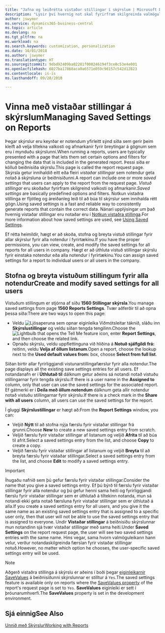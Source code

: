 ```yaml
---
title: "Jafna og leiðrétta vistaðar stillingar í skýrslum | Microsoft Docs"
description: "Lýsir því hvernig not skal fyrirfram skilgreinda valmöguleika og afmarkanir til að sérstilla skýrslu, og ná fram réttum upplýsingum."
author: jswymer
ms.service: dynamics365-business-central
ms.topic: article
ms.devlang: na
ms.tgt_pltfrm: na
ms.workload: na
ms.search.keywords: customization, personalization
ms.date: 10/01/2018
ms.author: jswymer
ms.translationtype: HT
ms.sourcegitcommit: 9dbd92409ba02281f008246194f3ce0c53e4e001
ms.openlocfilehash: 6027ba17868aca0a6571e059c9d157c542d12823
ms.contentlocale: is-is
ms.lasthandoff: 09/28/2018

---
```

# <a name="managing-saved-settings-on-reports"></a><span data-ttu-id="1579f-103">Vinna með vistaðar stillingar á skýrslum</span><span class="sxs-lookup"><span data-stu-id="1579f-103">Managing Saved Settings on Reports</span></span>
<span data-ttu-id="1579f-104">Þegar skýrslur eru keyrðar er notendum yfirleitt sýnd síða sem gerir þeim kleift að velja tiltekna valkosti og afmarkanir fyrir breytingar á gögnum sem eru í mynduðu skýrslunni.</span><span class="sxs-lookup"><span data-stu-id="1579f-104">When running a reports, users are typically presented with a page that lets them set certain options and filters for changing the data that is included in the generated report.</span></span> <span data-ttu-id="1579f-105">Þessi síða er kölluð beiðnisíða skýrslu.</span><span class="sxs-lookup"><span data-stu-id="1579f-105">This page is called the report request page.</span></span> <span data-ttu-id="1579f-106">Skýrsla getur innihaldið eitt eða fleiri *vistaðar stillingar* sem notendur geta notað á skýrsluna úr beiðnisíðunni.</span><span class="sxs-lookup"><span data-stu-id="1579f-106">A report can include one or more *saved settings* that users can apply to the report from the request page.</span></span> <span data-ttu-id="1579f-107">*Vistuð stillingar* eru skoðaður fyrirfram skilgreind valkosti og afmarkanir.</span><span class="sxs-lookup"><span data-stu-id="1579f-107">*Saved settings* are basically predefined options and filters.</span></span> <span data-ttu-id="1579f-108">Notkun vistaðra stillinga er fljótleg og áreiðanleg leið til að búa til skýrslur sem innihalda rétt gögn.</span><span class="sxs-lookup"><span data-stu-id="1579f-108">Using saved settings is a fast and reliable way to consistently generate reports that contain the correct data.</span></span> <span data-ttu-id="1579f-109">Nánari upplýsingar um það hvernig vistaðar stillingar eru notaðar eru í [Notkun vistaðra stillinga](ui-work-report.md#SavedSettings).</span><span class="sxs-lookup"><span data-stu-id="1579f-109">For more information about how saved settings are used, see [Using Saved Settings](ui-work-report.md#SavedSettings).</span></span>

<span data-ttu-id="1579f-110">Ef rétta heimildir, hægt er að skoða, stofna og breyta vistuð stillingar fyrir allar skýrslur fyrir alla notendur í fyrirtækinu.</span><span class="sxs-lookup"><span data-stu-id="1579f-110">If you have the proper permissions, you can view, create, and modify the saved settings for all reports for all users in company.</span></span> <span data-ttu-id="1579f-111">Hægt er að úthluta vistuð stillingar skýrslu fyrir einstaka notendur eða alla notendur í fyrirtækinu.</span><span class="sxs-lookup"><span data-stu-id="1579f-111">You can assign saved settings for a report to individual users or all users in the company.</span></span>

<!-- 
## Apply saved settings to a report
1. Open the report.

   The report request page appears.    
2. In the **Saved Settings** section of the page, set the **Name** field  to the saved settings that you want to use.

   The **Saved Settings** section only appears if the report has been run before or if there are existing saved settings entries. The saved settings entry called **Last used options and filters** is always available. These settings are the option and filter values that were used the last time you ran the report.

-->

## <a name="create-and-modify-saved-settings-for-all-users"></a><span data-ttu-id="1579f-112">Stofna og breyta vistuðum stillingum fyrir alla notendur</span><span class="sxs-lookup"><span data-stu-id="1579f-112">Create and modify saved settings for all users</span></span>
<span data-ttu-id="1579f-113">Vistuðum stillingum er stjórna af síðu **1560 Stillingar skýrsla**.</span><span class="sxs-lookup"><span data-stu-id="1579f-113">You manage saved settings from page **1560 Reports Settings**.</span></span> <span data-ttu-id="1579f-114">Tvær aðferðir til að opna þessa síða:</span><span class="sxs-lookup"><span data-stu-id="1579f-114">There are two ways to open this page:</span></span>
-   <span data-ttu-id="1579f-115">Veldu ![Ljósaperuna sem opnar eiginleika Viðmótsleitar](media/ui-search/search_small.png "Segðu mér hvað þú vilt gera") táknið, sláðu inn **Skýrslustillingar** og veldu síðan tengda tengilinn.</span><span class="sxs-lookup"><span data-stu-id="1579f-115">Choose the ![Lightbulb that opens the Tell Me feature](media/ui-search/search_small.png "Tell me what you want to do") icon, enter **Report Settings**, and then choose the related link.</span></span>
-   <span data-ttu-id="1579f-116">Opnaðu skýrslu, veldu uppflettinguna við hliðina á **Notuð sjálfgildi frá:** reitinn, veldu **Velja af öllum listanum**.</span><span class="sxs-lookup"><span data-stu-id="1579f-116">Open a report, choose the lookup next to the **Used default values from:** box, choose **Select from full list**.</span></span>

<span data-ttu-id="1579f-117">Síðan birtir allar fyrirliggjandi vistunarstillingafærslur fyrir alla notendur.</span><span class="sxs-lookup"><span data-stu-id="1579f-117">The page displays all the existing save settings entries for all users.</span></span> <span data-ttu-id="1579f-118">Ef notandanafn er í **Úthlutað til** dálknum getur aðeins sá notandi notað vistuðu stillingarnar fyrir tengda skýrslu.</span><span class="sxs-lookup"><span data-stu-id="1579f-118">If there is a user name in the **Assigned to** column, only that user can use the saved settings for the associated report.</span></span> <span data-ttu-id="1579f-119">Ef gátmerki er í **Deila með öllum notendum** dálknum geta allir notendur notað vistuðu stillingarnar fyrir skýrslu.</span><span class="sxs-lookup"><span data-stu-id="1579f-119">If there is a check mark in the **Share with all users** column, all users can use the saved settings for the report.</span></span>

<span data-ttu-id="1579f-120">Í gluggi **Skýrslustillingar** er hægt að:</span><span class="sxs-lookup"><span data-stu-id="1579f-120">From the **Report Settings** window, you can:</span></span>
-   <span data-ttu-id="1579f-121">Veljið **Nýtt** til að stofna nýja færslu fyrir vistaðar stillingar frá grunni.</span><span class="sxs-lookup"><span data-stu-id="1579f-121">Choose **New** to create a new saved settings entry from scratch.</span></span>
-   <span data-ttu-id="1579f-122">Veljið færslu fyrir vistaðar stillingar af listanum og veljið **Afrita** til að búa til afrit.</span><span class="sxs-lookup"><span data-stu-id="1579f-122">Select a saved settings entry from the list, and choose **Copy** to create a copy.</span></span>
-   <span data-ttu-id="1579f-123">Veljið færslu fyrir vistaðar stillingar af listanum og veljið **Breyta** til að breyta færslu fyrir vistaðar stillingar.</span><span class="sxs-lookup"><span data-stu-id="1579f-123">Select a saved settings entry from the list, and choose **Edit** to modify a saved settings entry.</span></span>


> [!Important]
> <span data-ttu-id="1579f-124">Íhugaðu nafnið sem þú gefur færslu fyrir vistaðar stillingar.</span><span class="sxs-lookup"><span data-stu-id="1579f-124">Consider the name that you give a saved settings entry.</span></span> <span data-ttu-id="1579f-125">Ef þú býrð til færslu fyrir vistaðar stillingar fyrir alla notendur og þú gefur henni sama heiti og fyrirliggjandi færslu fyrir vistaðar stillingar sem er úthlutað á tiltekinn notanda, mun sá notandi ekki geta notað færsluna fyrir vistaðar stillingar sem er úthlutað á alla.</span><span class="sxs-lookup"><span data-stu-id="1579f-125">If you create a saved settings entry for all users, and you give it the same name as an existing saved settings entry that is assigned to a specific user only, then that user will not be able to use the saved settings entry that is assigned to everyone.</span></span>  <span data-ttu-id="1579f-126">Undir **Vistaðar stillingar** á beiðnisíðu skýrslunnar mun notandinn sjá tvær vistaðar stillingar með sama heiti.</span><span class="sxs-lookup"><span data-stu-id="1579f-126">Under **Saved Settings** on the report request page, the user will see two saved settings entries with the same name.</span></span> <span data-ttu-id="1579f-127">Hins vegar, sama hvorn valmöguleikann hann velur, verður notandaskilgreinda færslan fyrir vistaðar stillingar notuð.</span><span class="sxs-lookup"><span data-stu-id="1579f-127">However, no matter which option he chooses, the user-specific saved settings entry will be used.</span></span>

> [!NOTE]
> <span data-ttu-id="1579f-128">Aðgerð vistaðra stillinga á skýrslu er aðeins í boði þegar [eiginleikarnir SaveValues](https://docs.microsoft.com/en-us/dynamics-nav/savevalues-property) á beiðnisíðunni skýrslunnar er stilltur á `Yes`.</span><span class="sxs-lookup"><span data-stu-id="1579f-128">The saved settings feature is available only on reports where the [SaveValues property](https://docs.microsoft.com/en-us/dynamics-nav/savevalues-property) of the report's request page is set to `Yes`.</span></span> <span data-ttu-id="1579f-129">**SaveValues** eiginleiki er sett í þróunarumhverfi.</span><span class="sxs-lookup"><span data-stu-id="1579f-129">The **SaveValues** property is set in the development environment.</span></span>  

## <a name="see-also"></a><span data-ttu-id="1579f-130">Sjá einnig</span><span class="sxs-lookup"><span data-stu-id="1579f-130">See Also</span></span>
[<span data-ttu-id="1579f-131">Unnið með Skýrslur</span><span class="sxs-lookup"><span data-stu-id="1579f-131">Working with Reports</span></span>](ui-work-report.md)  

